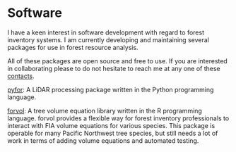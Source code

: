 # Software

I have a keen interest in software development with regard to forest inventory systems.
I am currently developing and maintaining several packages for use in forest resource
analysis.

All of these packages are open source and free to use. If you are interested in
collaborating please to do not hesitate to reach me at any one of these 
[contacts](contact).

[pyfor](https://github.com/brycefrank/PyFor): A LiDAR processing package written
in the Python programming language.

[forvol](https://github.com/brycefrank/forvol): A tree volume equation library
written in the R programming language. forvol provides a flexible way for forest
inventory professionals to interact with FIA volume equations for various species. 
This package is operable for many Pacific Northwest tree species, but still needs 
a lot of work in terms of adding volume equations and automated testing.
